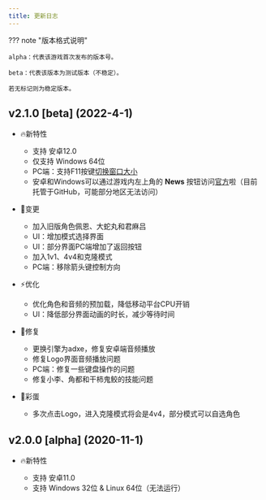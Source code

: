 ```yaml
---
title: 更新日志
---
```


??? note "版本格式说明"

    alpha：代表该游戏首次发布的版本号。

    beta：代表该版本为测试版本（不稳定）。

    若无标记则为稳定版本。

## v2.1.0 [beta] (2022-4-1)

- 🔥新特性
    - 支持 安卓12.0
    - 仅支持 Windows 64位
    - PC端：支持F11按键[切换窗口大小](../game-guides/platform/pc/index.md#特殊功能)
    - 安卓和Windows可以通过游戏内左上角的 **News** 按钮访问[官方](https://game.naruto.re)啦（目前托管于GitHub，可能部分地区无法访问）

- 🚀变更
    - 加入旧版角色佩恩、大蛇丸和君麻吕
    - UI：增加模式选择界面
    - UI：部分界面PC端增加了返回按钮
    - 加入1v1、4v4和克隆模式
    - PC端：移除箭头键控制方向

- ⚡️优化
    - 优化角色和音频的预加载，降低移动平台CPU开销
    - UI：降低部分界面动画的时长，减少等待时间

- 🐞修复
    - 更换引擎为adxe，修复安卓端音频播放
    - 修复Logo界面音频播放问题
    - PC端：修复一些键盘操作的问题
    - 修复小李、角都和干柿鬼鲛的技能问题

- 🎉彩蛋
    - 多次点击Logo，进入克隆模式将会是4v4，部分模式可以自选角色


## v2.0.0 [alpha] (2020-11-1)

- 🔥新特性

    - 支持 安卓11.0
    - 支持 Windows 32位 & Linux 64位（无法运行）
